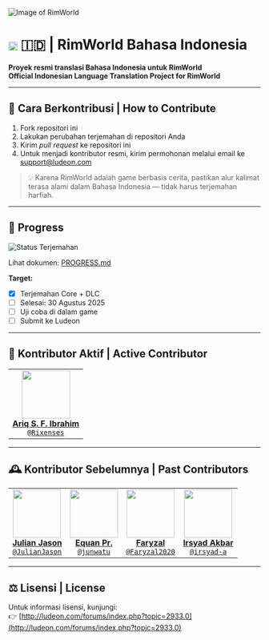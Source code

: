 ![Image of RimWorld](http://rimworldwiki.com/images/thumb/8/8c/Rimworldlogo.png/600px-Rimworldlogo.png)

# <img src="https://twemoji.maxcdn.com/v/latest/72x72/1f1ee-1f1e9.png" width="18" style="vertical-align:middle;"/> 🇮🇩 | RimWorld Bahasa Indonesia 
**Proyek resmi translasi Bahasa Indonesia untuk RimWorld**  
**Official Indonesian Language Translation Project for RimWorld**

---

## 📝 Cara Berkontribusi | How to Contribute  
1. Fork repositori ini  
2. Lakukan perubahan terjemahan di repositori Anda  
3. Kirim *pull request* ke repositori ini  
4. Untuk menjadi kontributor resmi, kirim permohonan melalui email ke [support@ludeon.com](mailto:support@ludeon.com)

> 💡 Karena RimWorld adalah game berbasis cerita, pastikan alur kalimat terasa alami dalam Bahasa Indonesia — tidak harus terjemahan harfiah.

---

## 📌 Progress
![Status Terjemahan](https://img.shields.io/badge/terjemahan-100%25-green)

Lihat dokumen: [PROGRESS.md](PROGRESS.md)

**Target:**
- [x] Terjemahan Core + DLC
- [ ] Selesai: 30 Agustus 2025  
- [ ] Uji coba di dalam game  
- [ ] Submit ke Ludeon

---

## 👥 Kontributor Aktif | Active Contributor

<table>
  <tr>
    <td align="center">
      <a href="https://github.com/Rixenses">
        <img src="https://avatars.githubusercontent.com/u/34961766?v=4" height="96"/><br/>
        <b>Ariq S. F. Ibrahim</b><br/>
        <code>@Rixenses</code>
      </a>
    </td>
  </tr>
</table>

---

## 🕰️ Kontributor Sebelumnya | Past Contributors

<table>
  <tr>
    <td align="center">
      <a href="https://github.com/JulianJason">
        <img src="https://avatars.githubusercontent.com/u/10151729?v=4" height="96"/><br/>
        <b>Julian Jason</b><br/>
        <code>@JulianJason</code>
      </a>
    </td>
    <td align="center">
      <a href="https://github.com/junwatu">
        <img src="https://avatars.githubusercontent.com/u/948279?v=4" height="96"/><br/>
        <b>Equan Pr.</b><br/>
        <code>@junwatu</code>
      </a>
    </td>
    <td align="center">
      <a href="https://github.com/Faryzal2020">
        <img src="https://avatars.githubusercontent.com/u/8612170?v=4" height="96"/><br/>
        <b>Faryzal</b><br/>
        <code>@Faryzal2020</code>
      </a>
    </td>
    <td align="center">
      <a href="https://github.com/irsyad-a">
        <img src="https://avatars.githubusercontent.com/u/174414578?v=4" height="96"/><br/>
        <b>Irsyad Akbar</b><br/>
        <code>@irsyad-a</code>
      </a>
    </td>
  </tr>
</table>

---

## ⚖️ Lisensi | License  
Untuk informasi lisensi, kunjungi:  
👉 [http://ludeon.com/forums/index.php?topic=2933.0](http://ludeon.com/forums/index.php?topic=2933.0)
